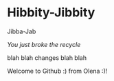 # Hibbity-Jibbity
Jibba-Jab

*You just broke the recycle*


blah blah changes blah blah

Welcome to Github :) from Olena :)!
